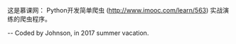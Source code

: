 这是慕课网： Python开发简单爬虫 (http://www.imooc.com/learn/563) 实战演练的爬虫程序。

-- Coded by Johnson, in 2017 summer vacation.
